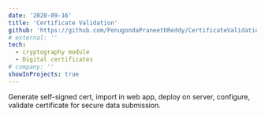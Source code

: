 ```yaml
---
date: '2020-09-16'
title: 'Certificate Validation'
github: 'https://github.com/PenugondaPraneethReddy/CertificateValidation'
# external: ''
tech:
  - cryptography module
  - Digital certificates
# company: ''
showInProjects: true
---
```


Generate self-signed cert, import in web app, deploy on server, configure, validate certificate for secure data submission.
